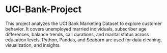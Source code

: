# UCI-Bank-Project
This project analyzes the UCI Bank Marketing Dataset to explore customer behavior. It covers unemployed married individuals, subscriber age differences, balance trends, call durations, and marital status across education levels. Python, Pandas, and Seaborn are used for data cleaning, visualization, and insights.
